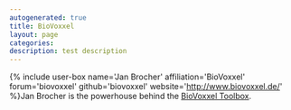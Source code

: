```yaml
---
autogenerated: true
title: BioVoxxel
layout: page
categories: 
description: test description
---
```


{% include user-box name='Jan Brocher' affiliation='BioVoxxel' forum='biovoxxel' github='biovoxxel' website='http://www.biovoxxel.de/' %}Jan Brocher is the powerhouse behind the [BioVoxxel Toolbox](/plugins/biovoxxel-toolbox).
